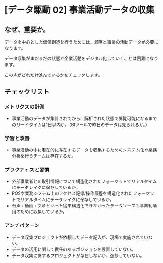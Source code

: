 
# [データ駆動 02] 事業活動データの収集 

## なぜ、重要か。
データを中心とした価値創造を行うためには、顧客と事業の活動データが必要になります。

データ収集がまだまだの状態で企業活動をデジタル化していくことは困難になります。

この点がどれだけ進んでいるかをチェックします。



## チェックリスト 

### メトリクスの計測
+ 事業活動のデータが集計されてから、解析された状態で閲覧可能になるまでのリードタイムは1日以内か。（BIツールで昨日のデータは見られるか。）


### 学習と改善
+ 事業活動の中に潜在的に存在するデータを収集するためのシステム化や業務分析を行うチームは存在するか。

### プラクティスと習慣
+ 外部事業者との取引情報について構造化されたフォーマットでリアルタイムにデータレイクに保存しているか。
+ POSや業務システム上のアクセス記録/操作履歴を構造化されたフォーマットでリアルタイムにデータレイクに保存しているか。
+ 音声・動画・文章といった従来構造化できなかったデータソースも事業利活用のために収集しているか。

### アンチパターン
+ データ収集プロジェクトが依頼したデータ記入が、現場で実施されていない。
+ データの活用に関して責任のあるポジションを設置していない。
+ データ収集に関するプロジェクトが存在しないか、進捗していない。
            